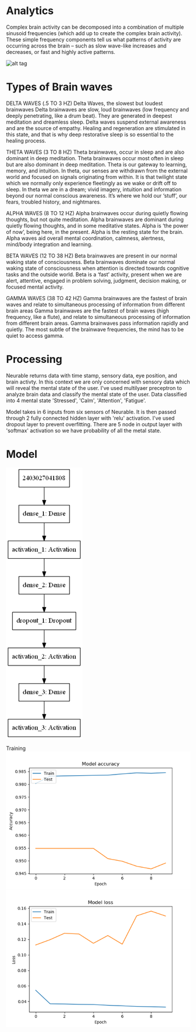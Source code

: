 # Analytics

Complex brain activity can be decomposed into a combination of multiple sinusoid frequencies (which add up to create the complex brain activity). These simple frequency components tell us what patterns of activity are occurring across the brain – such as slow wave-like increases and decreases, or fast and highly active patterns.

![alt tag](https://blobscdn.gitbook.com/v0/b/gitbook-28427.appspot.com/o/assets%2F-LL5LQD_-Ve99oAbNM7H%2F-LMnOfv70hlJ4_fz95be%2F-LMnTRB472FmsUib2SrD%2Farousalmodel.png?alt=media&token=5be85389-d1bf-4743-be1d-4dc7f7a83bc2)

# Types of Brain waves
DELTA WAVES (.5 TO 3 HZ)
Delta Waves, the slowest but loudest brainwaves
Delta brainwaves are slow, loud brainwaves (low frequency and deeply penetrating, like a drum beat). They are generated in deepest meditation and dreamless sleep. Delta waves suspend external awareness and are the source of empathy. Healing and regeneration are stimulated in this state, and that is why deep restorative sleep is so essential to the healing process.

THETA WAVES (3 TO 8 HZ)
Theta brainwaves, occur in sleep and are also dominant in deep meditation.
Theta brainwaves occur most often in sleep but are also dominant in deep meditation. Theta is our gateway to learning, memory, and intuition. In theta, our senses are withdrawn from the external world and focused on signals originating from within. It is that twilight state which we normally only experience fleetingly as we wake or drift off to sleep. In theta we are in a dream; vivid imagery, intuition and information beyond our normal conscious awareness. It’s where we hold our ‘stuff’, our fears, troubled history, and nightmares.

ALPHA WAVES (8 TO 12 HZ)
Alpha brainwaves occur during quietly flowing thoughts, but not quite meditation.
Alpha brainwaves are dominant during quietly flowing thoughts, and in some meditative states. Alpha is ‘the power of now’, being here, in the present. Alpha is the resting state for the brain. Alpha waves aid overall mental coordination, calmness, alertness, mind/body integration and learning.

BETA WAVES (12 TO 38 HZ)
Beta brainwaves are present in our normal waking state of consciousness.
Beta brainwaves dominate our normal waking state of consciousness when attention is directed towards cognitive tasks and the outside world. Beta is a ‘fast’ activity, present when we are alert, attentive, engaged in problem solving, judgment, decision making, or focused mental activity.

GAMMA WAVES (38 TO 42 HZ)
Gamma brainwaves are the fastest of brain waves and relate to simultaneous processing of information from different brain areas
Gamma brainwaves are the fastest of brain waves (high frequency, like a flute), and relate to simultaneous processing of information from different brain areas. Gamma brainwaves pass information rapidly and quietly. The most subtle of the brainwave frequencies, the mind has to be quiet to access gamma. 

# Processing
Neurable returns data with time stamp, sensory data, eye position, and brain activty. In this context we are only concerned with sensory data which will reveal the mental state of the user. I've used multilyaer preceptron to analyze brain data and classify the mental state of the user. Data classified into 4 mental state 'Stressed', 'Calm', 'Attention', 'Fatigue'.

Model takes in 6 inputs from six sensors of Neurable. It is then passed through 2 fully connected hidden layer with 'relu' activation. I've used dropout layer to prevent overfitting. There are 5 node in output layer with 'softmax' activation so we have probability of all the metal state.

# Model
![alt text](Model.png)

Training
![alt_text](train_plot.png) ![alt text](loss_plot.png)
